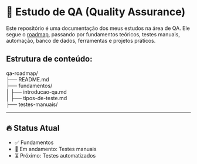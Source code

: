 # 📘 Estudo de QA (Quality Assurance)

Este repositório é uma documentação dos meus estudos na área de QA. Ele segue o [roadmap](https://roadmap.sh/qa), passando por fundamentos teóricos, testes manuais, automação, banco de dados, ferramentas e projetos práticos.

## Estrutura de conteúdo:

qa-roadmap/<br>
├── README.md<br>
├── fundamentos/<br>
│   ├── introducao-qa.md<br>
│   ├── tipos-de-teste.md<br>
├── testes-manuais/<br>

---

## 🔥 Status Atual

- ✅ Fundamentos
- 🔄 Em andamento: Testes manuais
- ⏳ Próximo: Testes automatizados
